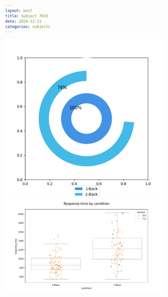 ```yaml
---
layout: post
title: Subject 7033
date: 2024-12-11
categories: subjects
---
```


![](data/7033/run-28/7033_accuracy_by_condition.png)
![](data/7033/run-28/7033_response_time_by_condition.png)
